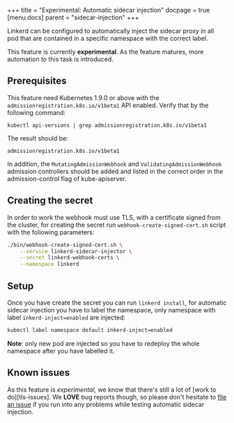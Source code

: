 +++
title = "Experimental: Automatic sidecar injection"
docpage = true
[menu.docs]
    parent = "sidecar-injection"
+++

Linkerd can be configured to automatically inject the sidecar proxy in all pod
that are contained in a specific namespace with the correct label.

This feature is currently **experimental**. As the feature matures,
more automation to this task is introduced.

## Prerequisites

This feature need Kubernetes 1.9.0 or above with the
`admissionregistration.k8s.io/v1beta1` API enabled.
Verify that by the following command:
```
kubectl api-versions | grep admissionregistration.k8s.io/v1beta1
```
The result should be:
```
admissionregistration.k8s.io/v1beta1
```

In addition, the `MutatingAdmissionWebhook` and `ValidatingAdmissionWebhook`
admission controllers should be added and listed in the correct order in the
admission-control flag of kube-apiserver.

## Creating the secret

In order to work the webhook must use TLS, with a certificate signed from the
cluster, for creating the secret run `webhook-create-signed-cert.sh` script with
 the following parameters:

```bash
./bin/webhook-create-signed-cert.sh \
    --service linkerd-sidecar-injector \
    --secret linkerd-webhook-certs \
    --namespace linkerd
```

## Setup

Once you have create the secret you can run `linkerd install`, for automatic
sidecar injection you have to label the namespace, only namespace with label
`inkerd-inject=enabled` are injected:

```bash
kubectl label namespace default inkerd-inject=enabled
```

**Note**: only new pod are injected so you have to redeploy the whole namespace
after you have labelled it.

## Known issues

As this feature is _experimental_, we know that there's still a lot of [work
to do][tls-issues]. We **LOVE** bug reports though, so please don't hesitate
to [file an issue][new-issue] if you run into any problems while testing
automatic sidecar injection.

[new-issue]: https://github.com/linkerd/linkerd2/issues/new
